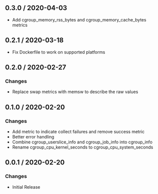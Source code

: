 ## 0.3.0 / 2020-04-03

* Add cgroup_memory_rss_bytes and cgroup_memory_cache_bytes metrics

## 0.2.1 / 2020-03-18

* Fix Dockerfile to work on supported platforms

## 0.2.0 / 2020-02-27

### Changes

* Replace swap metrics with memsw to describe the raw values

## 0.1.0 / 2020-02-20

### Changes

* Add metric to indicate collect failures and remove success metric
* Better error handling
* Combine cgroup_userslice_info and cgroup_job_info into cgroup_info
* Rename cgroup_cpu_kernel_seconds to cgroup_cpu_system_seconds

## 0.0.1 / 2020-02-20

### Changes

* Initial Release

